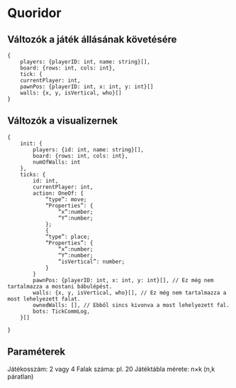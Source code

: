 # Quoridor

## Változók a játék állásának követésére
    {
        players: {playerID: int, name: string}[],
        board: {rows: int, cols: int},
        tick: {
        currentPlayer: int,
        pawnPos: {playerID: int, x: int, y: int}[]
        walls: {x, y, isVertical, who}[]
    }

## Változók a visualizernek

    {
        init: {
            players: {id: int, name: string}[],
            board: {rows: int, cols: int},
            numOfWalls: int
        },
        ticks: {
            id: int,
            currentPlayer: int,
            action: OneOf: {
                “type”: move;
                “Properties”: {
                    “x”:number;
                    “Y”:number;
                };
                {
                “type”: place;
                “Properties”: {
                    “x”:number;
                    “Y”:number;
                    “isVertical”: number;
                }
            }
            pawnPos: {playerID: int, x: int, y: int}[], // Ez még nem tartalmazza a mostani bábulépést.
            walls: {x, y, isVertical, who}[], // Ez még nem tartalmazza a most lehelyezett falat.
            ownedWalls: [], // Ebből sincs kivonva a most lehelyezett fal.
            bots: TickCommLog,
        }[]

    }

## Paraméterek

Játékosszám: 2 vagy 4
Falak száma: pl. 20
Játéktábla mérete: n×k (n,k páratlan)
